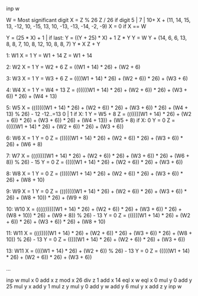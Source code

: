 inp w

W = Most significant digit
X = Z % 26
Z / 26 if digit 5 | 7 | 10+
X + (11, 14, 15, 13, -12, 10, -15, 13, 10, -13, -13, -14, -2, -9)
X = 0 if X == W

Y = (25 * X) + 1 | if last: Y = ((Y + 25) * X) + 1
Z * Y
Y = W
Y + (14,  6,  6, 13,  8,   8,   7, 10,  8,  12,  10,   8,  8,  7)
Y * X
Z + Y

1: 
    W1
    X = 1
    Y = W1 + 14
    Z = W1 + 14

2:
    W2
    X = 1
    Y = W2 + 6
    Z = ((W1 + 14) * 26) + (W2 + 6)

3:
    W3
    X = 1
    Y = W3 + 6
    Z = ((((W1 + 14) * 26) + (W2 + 6)) * 26) + (W3 + 6)

4:
    W4
    X = 1
    Y = W4 + 13
    Z = ((((((W1 + 14) * 26) + (W2 + 6)) * 26) + (W3 + 6)) * 26) + (W4 + 13)

5:
    W5
    X = (((((((W1 + 14) * 26) + (W2 + 6)) * 26) + (W3 + 6)) * 26) + (W4 + 13) % 26) - 12
        -12..=13
        0 | 1
    if X: 1
        Y = W5 + 8
        Z = (((((((W1 + 14) * 26) + (W2 + 6)) * 26) + (W3 + 6)) * 26) + (W4 + 13)) + (W5 + 8)
    if X: 0
        Y = 0
        Z = (((((W1 + 14) * 26) + (W2 + 6)) * 26) + (W3 + 6))

6:
    W6
    X = 1
    Y = 0
    Z = ((((((W1 + 14) * 26) + (W2 + 6)) * 26) + (W3 + 6)) * 26) + (W6 + 8)

7:
    W7
    X = ((((((((W1 + 14) * 26) + (W2 + 6)) * 26) + (W3 + 6)) * 26) + (W6 + 8)) % 26) - 15
    Y = 0
    Z = (((((W1 + 14) * 26) + (W2 + 6)) * 26) + (W3 + 6))

8:
    W8
    X = 1
    Y = 0
    Z = ((((((W1 + 14) * 26) + (W2 + 6)) * 26) + (W3 + 6)) * 26) + (W8 + 10)

9:
    W9
    X = 1
    Y = 0
    Z = ((((((((W1 + 14) * 26) + (W2 + 6)) * 26) + (W3 + 6)) * 26) + (W8 + 10)) * 26) + (W9 + 8)

10: 
    W10
    X = ((((((((((W1 + 14) * 26) + (W2 + 6)) * 26) + (W3 + 6)) * 26) + (W8 + 10)) * 26) + (W9 + 8)) % 26) - 13
    Y = 0
    Z = ((((((W1 + 14) * 26) + (W2 + 6)) * 26) + (W3 + 6)) * 26) + (W8 + 10)

11: 
    W11
    X = ((((((((W1 + 14) * 26) + (W2 + 6)) * 26) + (W3 + 6)) * 26) + (W8 + 10)) % 26) - 13
    Y = 0
    Z = (((((W1 + 14) * 26) + (W2 + 6)) * 26) + (W3 + 6))

13: 
    W11
    X = ((((W1 + 14) * 26) + (W2 + 6)) % 26) - 13
    Y = 0
    Z = (((((W1 + 14) * 26) + (W2 + 6)) * 26) + (W3 + 6))

...


inp w
mul x 0
add x z
mod x 26
div z 1
add x 14
eql x w
eql x 0
mul y 0
add y 25
mul y x
add y 1
mul z y
mul y 0
add y w
add y 6
mul y x
add z y
inp w